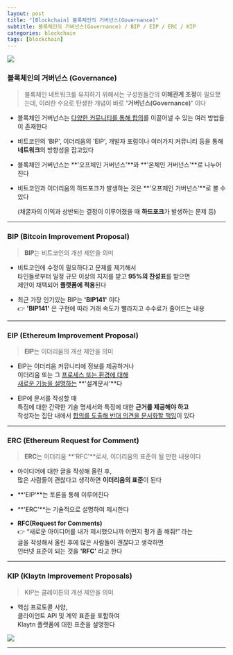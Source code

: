 ```yaml
---
layout: post
title: "[Blockchain] 블록체인의 거버넌스(Governance)"
subtitle: 블록체인의 거버넌스(Governance) / BIP / EIP / ERC / KIP
categories: blockchain
tags: [blockchain]
---
```


![](https://velog.velcdn.com/images/-__-/post/42f19a96-c972-44da-84de-aad320263076/image.png)

### 블록체인의 거버넌스 (Governance)

> 블록체인 네트워크를 유지하기 위해서는 구성원들간의 **이해관계 조정**이 필요했는데, 이러한 수요로 탄생한 개념이 바로 **'거버넌스(Governance)'** 이다

- 블록체인 거버넌스는 <u>다양한 커뮤니티를 통해 합의</u>를 이끌어낼 수 있는 여러 방법들이 존재한다

- 비트코인의 'BIP', 이더리움의 'EIP', 개발자 포럼이나 여러가지 커뮤니티 등을 통해 **네트워크**의 방향성을 잡고있다

- 블록체인 거버넌스는 **'오프체인 거버넌스'**와 **'온체인 거버넌스'**로 나누어진다

- 비트코인과 이더리움의 하드포크가 발생하는 것은 **'오프체인 거버넌스'**로 볼 수 있다

  (채굴자의 이익과 상반되는 결정이 이루어졌을 때 **하드포크**가 발생하는 문제 등)

<hr>

### BIP (Bitcoin Improvement Proposal)

> **BIP**는 비트코인의 개선 제안을 의미

- 비트코인에 수정이 필요하다고 문제를 제기해서<br>
  타인들로부터 일정 규모 이상의 지지를 받고 **95%의 찬성표**를 받으면<br>
  제안이 채택되어 **플랫폼에 적용**된다

- 최근 가장 인기있는 BIP는 **'BIP141'** 이다<br>
  👉 **'BIP141'** 은 구현에 따라 거래 속도가 빨라지고 수수료가 줄어드는 내용

<hr>

### EIP (Ethereum Improvement Proposal)

> **EIP**는 이더리움의 개선 제안을 의미

- EIP는 이더리움 커뮤니티에 정보를 제공하거나<br>
  이더리움 또는 그 <u>프로세스 또는 환경에 대해<br>
  새로운 기능을 설명하는</u> **'설계문서'**다

- EIP에 문서를 작성할 때<br>
  특징에 대한 간략한 기술 명세서와 특징에 대한 **근거를 제공해야 하고**<br>
  작성자는 집단 내에서 <u>합의를 도출해 반대 의견을 문서화할 책임</u>이 있다

<hr>

### ERC (Ethereum Request for Comment)

> **ERC**는 이더리움 **'RFC'**로서, 이더리움의 표준이 될 만한 내용이다

- 아이디어에 대한 글을 작성해 올린 후,<br>
  많은 사람들이 괜찮다고 생각하면 **이더리움의 표준**이 된다

- **'EIP'**는 토론을 통해 이루어진다

- **'ERC'**는 기술적으로 설명하여 제시한다

- **RFC(Request for Comments)**<br>
  👉 “새로운 아이디어를 내가 제시했으니까 어떤지 평가 좀 해줘!” 라는<br>
  글을 작성해서 올린 후에 많은 사람들이 괜찮다고 생각하면<br>
  인터넷 표준이 되는 것을 **'RFC'** 라고 한다

<hr>

### KIP (Klaytn Improvement Proposals)

> KIP는 클레이튼의 개선 제안을 의미

- 핵심 프로토콜 사양,<br>
  클라이언트 API 및 계약 표준을 포함하여<br>
  Klaytn 플랫폼에 대한 표준을 설명한다

![](https://velog.velcdn.com/images/-__-/post/888d4d24-0578-4d10-8cc2-381c86a2d68f/image.png)

---
